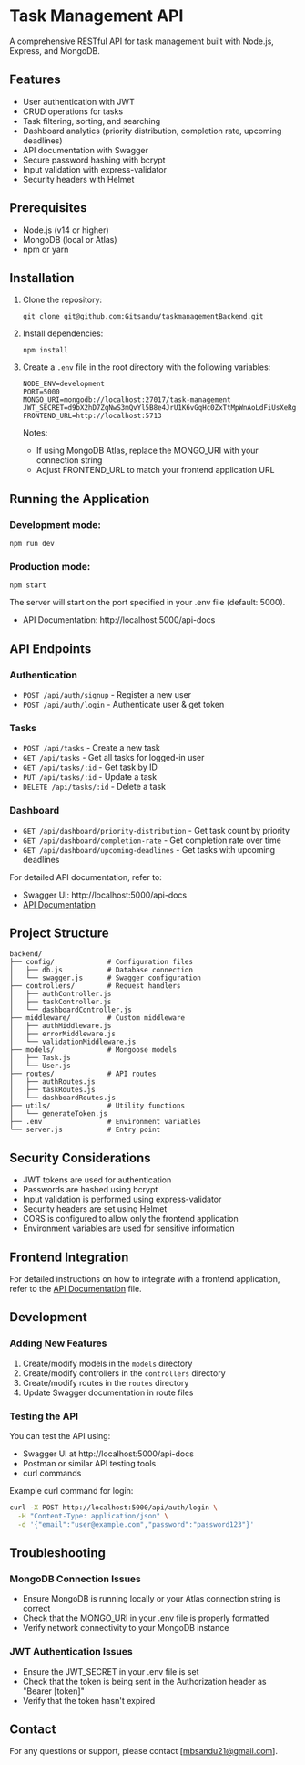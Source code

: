# Task Management API

A comprehensive RESTful API for task management built with Node.js, Express, and MongoDB.

## Features

- User authentication with JWT
- CRUD operations for tasks
- Task filtering, sorting, and searching
- Dashboard analytics (priority distribution, completion rate, upcoming deadlines)
- API documentation with Swagger
- Secure password hashing with bcrypt
- Input validation with express-validator
- Security headers with Helmet

## Prerequisites

- Node.js (v14 or higher)
- MongoDB (local or Atlas)
- npm or yarn

## Installation

1. Clone the repository:
   ```
   git clone git@github.com:Gitsandu/taskmanagementBackend.git

   ```

2. Install dependencies:
   ```
   npm install
   ```

3. Create a `.env` file in the root directory with the following variables:
   ```
   NODE_ENV=development
   PORT=5000
   MONGO_URI=mongodb://localhost:27017/task-management
   JWT_SECRET=d9bX2hD7ZqNwS3mQvYl5B8e4JrU1K6vGqHc0ZxTtMpWnAoLdFiUsXeRgYjCnVmKp
   FRONTEND_URL=http://localhost:5713
   ```

   Notes:
   - If using MongoDB Atlas, replace the MONGO_URI with your connection string
   - Adjust FRONTEND_URL to match your frontend application URL

## Running the Application

### Development mode:
```
npm run dev
```

### Production mode:
```
npm start
```

The server will start on the port specified in your .env file (default: 5000).
- API Documentation: http://localhost:5000/api-docs

## API Endpoints

### Authentication

- `POST /api/auth/signup` - Register a new user
- `POST /api/auth/login` - Authenticate user & get token

### Tasks

- `POST /api/tasks` - Create a new task
- `GET /api/tasks` - Get all tasks for logged-in user
- `GET /api/tasks/:id` - Get task by ID
- `PUT /api/tasks/:id` - Update a task
- `DELETE /api/tasks/:id` - Delete a task

### Dashboard

- `GET /api/dashboard/priority-distribution` - Get task count by priority
- `GET /api/dashboard/completion-rate` - Get completion rate over time
- `GET /api/dashboard/upcoming-deadlines` - Get tasks with upcoming deadlines

For detailed API documentation, refer to:
- Swagger UI: http://localhost:5000/api-docs
- [API Documentation](./api-documentation.md)

## Project Structure

```
backend/
├── config/             # Configuration files
│   ├── db.js           # Database connection
│   └── swagger.js      # Swagger configuration
├── controllers/        # Request handlers
│   ├── authController.js
│   ├── taskController.js
│   └── dashboardController.js
├── middleware/         # Custom middleware
│   ├── authMiddleware.js
│   ├── errorMiddleware.js
│   └── validationMiddleware.js
├── models/             # Mongoose models
│   ├── Task.js
│   └── User.js
├── routes/             # API routes
│   ├── authRoutes.js
│   ├── taskRoutes.js
│   └── dashboardRoutes.js
├── utils/              # Utility functions
│   └── generateToken.js
├── .env                # Environment variables
└── server.js           # Entry point
```

## Security Considerations

- JWT tokens are used for authentication
- Passwords are hashed using bcrypt
- Input validation is performed using express-validator
- Security headers are set using Helmet
- CORS is configured to allow only the frontend application
- Environment variables are used for sensitive information

## Frontend Integration

For detailed instructions on how to integrate with a frontend application, refer to the [API Documentation](./api-documentation.md) file.

## Development

### Adding New Features

1. Create/modify models in the `models` directory
2. Create/modify controllers in the `controllers` directory
3. Create/modify routes in the `routes` directory
4. Update Swagger documentation in route files

### Testing the API

You can test the API using:
- Swagger UI at http://localhost:5000/api-docs
- Postman or similar API testing tools
- curl commands

Example curl command for login:
```bash
curl -X POST http://localhost:5000/api/auth/login \
  -H "Content-Type: application/json" \
  -d '{"email":"user@example.com","password":"password123"}'
```

## Troubleshooting

### MongoDB Connection Issues

- Ensure MongoDB is running locally or your Atlas connection string is correct
- Check that the MONGO_URI in your .env file is properly formatted
- Verify network connectivity to your MongoDB instance

### JWT Authentication Issues

- Ensure the JWT_SECRET in your .env file is set
- Check that the token is being sent in the Authorization header as "Bearer [token]"
- Verify that the token hasn't expired

## Contact

For any questions or support, please contact [mbsandu21@gmail.com].
